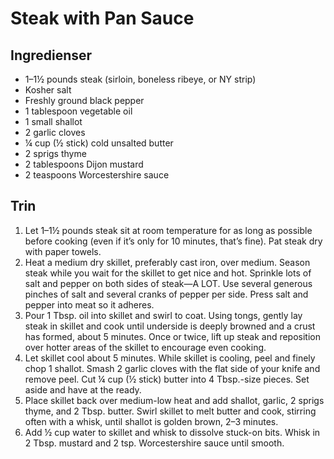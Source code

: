 # Steak with Pan Sauce

## Ingredienser
- 1–1½ pounds steak (sirloin, boneless ribeye, or NY strip)
- Kosher salt
- Freshly ground black pepper
- 1 tablespoon vegetable oil
- 1 small shallot
- 2 garlic cloves
- ¼ cup (½ stick) cold unsalted butter
- 2 sprigs thyme
- 2 tablespoons Dijon mustard
- 2 teaspoons Worcestershire sauce

## Trin
1. Let 1–1½ pounds steak sit at room temperature for as long as possible before cooking (even if it’s only for 10 minutes, that’s fine). Pat steak dry with paper towels.
2. Heat a medium dry skillet, preferably cast iron, over medium. Season steak while you wait for the skillet to get nice and hot. Sprinkle lots of salt and pepper on both sides of steak—A LOT. Use several generous pinches of salt and several cranks of pepper per side. Press salt and pepper into meat so it adheres.
3. Pour 1 Tbsp. oil into skillet and swirl to coat. Using tongs, gently lay steak in skillet and cook until underside is deeply browned and a crust has formed, about 5 minutes. Once or twice, lift up steak and reposition over hotter areas of the skillet to encourage even cooking.
4. Let skillet cool about 5 minutes. While skillet is cooling, peel and finely chop 1 shallot. Smash 2 garlic cloves with the flat side of your knife and remove peel. Cut ¼ cup (½ stick) butter into 4 Tbsp.-size pieces. Set aside and have at the ready.
5. Place skillet back over medium-low heat and add shallot, garlic, 2 sprigs thyme, and 2 Tbsp. butter. Swirl skillet to melt butter and cook, stirring often with a whisk, until shallot is golden brown, 2–3 minutes.
6. Add ½ cup water to skillet and whisk to dissolve stuck-on bits. Whisk in 2 Tbsp. mustard and 2 tsp. Worcestershire sauce until smooth.